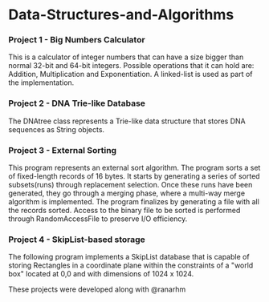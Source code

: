 # Data-Structures-and-Algorithms

### Project 1 - Big Numbers Calculator

This is a calculator of integer numbers that can have a size bigger than normal 32-bit and 64-bit integers. Possible operations that it can hold are: Addition, Multiplication and Exponentiation. A linked-list is used as part of the implementation.

### Project 2 - DNA Trie-like Database

The DNAtree class represents a Trie-like data structure that stores DNA sequences as String objects.

### Project 3 - External Sorting

This program represents an external sort algorithm. The program sorts a set of fixed-length records of 16 bytes. It starts by generating a series of sorted subsets(runs) through replacement selection. Once these runs have been generated, they go through a merging phase, where a multi-way merge algorithm is implemented. The program finalizes by generating a file with all the records sorted. Access to the binary file to be sorted is performed through RandomAccessFile to preserve I/O efficiency.


### Project 4 - SkipList-based storage

The following program implements a SkipList database that is capable of storing Rectangles in a coordinate plane within the constraints of a "world box" located at 0,0 and with dimensions of 1024 x 1024.

These projects were developed along with @ranarhm
